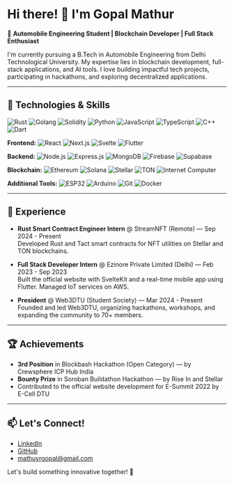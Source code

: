 # Hi there! 👋 I'm Gopal Mathur

🚀 **Automobile Engineering Student | Blockchain Developer | Full Stack Enthusiast**

I'm currently pursuing a B.Tech in Automobile Engineering from Delhi Technological University. My expertise lies in blockchain development, full-stack applications, and AI tools. I love building impactful tech projects, participating in hackathons, and exploring decentralized applications.

---

## 🔧 Technologies & Skills

![Rust](https://img.shields.io/badge/Rust-000000?style=for-the-badge&logo=rust&logoColor=white)
![Golang](https://img.shields.io/badge/Go-00ADD8?style=for-the-badge&logo=go&logoColor=white)
![Solidity](https://img.shields.io/badge/Solidity-363636?style=for-the-badge&logo=solidity&logoColor=white)
![Python](https://img.shields.io/badge/Python-3776AB?style=for-the-badge&logo=python&logoColor=white)
![JavaScript](https://img.shields.io/badge/JavaScript-F7DF1E?style=for-the-badge&logo=javascript&logoColor=black)
![TypeScript](https://img.shields.io/badge/TypeScript-3178C6?style=for-the-badge&logo=typescript&logoColor=white)
![C++](https://img.shields.io/badge/C++-00599C?style=for-the-badge&logo=cplusplus&logoColor=white)
![Dart](https://img.shields.io/badge/Dart-0175C2?style=for-the-badge&logo=dart&logoColor=white)

**Frontend:**
![React](https://img.shields.io/badge/React-61DAFB?style=for-the-badge&logo=react&logoColor=black)
![Next.js](https://img.shields.io/badge/Next.js-000000?style=for-the-badge&logo=nextdotjs&logoColor=white)
![Svelte](https://img.shields.io/badge/Svelte-F1413D?style=for-the-badge&logo=svelte&logoColor=white)
![Flutter](https://img.shields.io/badge/Flutter-02569B?style=for-the-badge&logo=flutter&logoColor=white)

**Backend:**
![Node.js](https://img.shields.io/badge/Node.js-339933?style=for-the-badge&logo=nodedotjs&logoColor=white)
![Express.js](https://img.shields.io/badge/Express.js-000000?style=for-the-badge&logo=express&logoColor=white)
![MongoDB](https://img.shields.io/badge/MongoDB-47A248?style=for-the-badge&logo=mongodb&logoColor=white)
![Firebase](https://img.shields.io/badge/Firebase-FFCA28?style=for-the-badge&logo=firebase&logoColor=black)
![Supabase](https://img.shields.io/badge/Supabase-3ECF8E?style=for-the-badge&logo=supabase&logoColor=white)

**Blockchain:**
![Ethereum](https://img.shields.io/badge/Ethereum-3C3C3D?style=for-the-badge&logo=ethereum&logoColor=white)
![Solana](https://img.shields.io/badge/Solana-4E44CE?style=for-the-badge&logo=solana&logoColor=white)
![Stellar](https://img.shields.io/badge/Stellar-000000?style=for-the-badge&logo=stellar&logoColor=white)
![TON](https://img.shields.io/badge/TON-0088CC?style=for-the-badge&logo=ton&logoColor=white)
![Internet Computer](https://img.shields.io/badge/Internet%20Computer-000000?style=for-the-badge&logo=icp&logoColor=white)

**Additional Tools:**
![ESP32](https://img.shields.io/badge/ESP32-000000?style=for-the-badge&logo=espressif&logoColor=white)
![Arduino](https://img.shields.io/badge/Arduino-00979D?style=for-the-badge&logo=arduino&logoColor=white)
![Git](https://img.shields.io/badge/Git-F05032?style=for-the-badge&logo=git&logoColor=white)
![Docker](https://img.shields.io/badge/Docker-2496ED?style=for-the-badge&logo=docker&logoColor=white)

---


## 🌟 Experience

- **Rust Smart Contract Engineer Intern** @ StreamNFT (Remote) — Sep 2024 - Present  
Developed Rust and Tact smart contracts for NFT utilities on Stellar and TON blockchains.

- **Full Stack Developer Intern** @ Ezinore Private Limited (Delhi) — Feb 2023 - Sep 2023  
Built the official website with SvelteKit and a real-time mobile app using Flutter. Managed IoT services on AWS.

- **President** @ Web3DTU (Student Society) — Mar 2024 - Present  
Founded and led Web3DTU, organizing hackathons, workshops, and expanding the community to 70+ members.

---

## 🏆 Achievements

- **3rd Position** in Blockbash Hackathon (Open Category) — by Crewsphere ICP Hub India  
- **Bounty Prize** in Soroban Buildathon Hackathon — by Rise In and Stellar  
- Contributed to the official website development for E-Summit 2022 by E-Cell DTU

---

## 📫 Let's Connect!
- [LinkedIn](https://www.linkedin.com/in/gopal-mathur-70044125a/)  
- [GitHub](https://github.com/GM-11)  
- mathuyrgopal@gmail.com

Let's build something innovative together! 🚀
